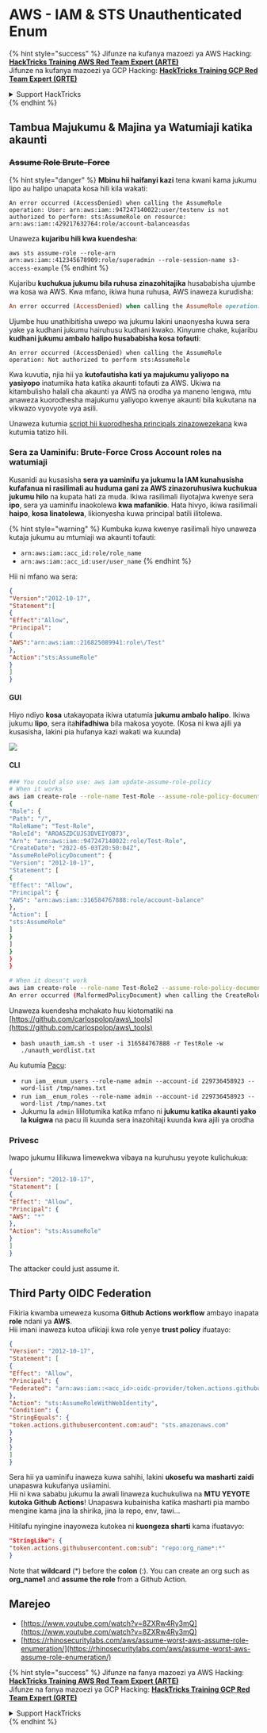 # AWS - IAM & STS Unauthenticated Enum

{% hint style="success" %}
Jifunze na kufanya mazoezi ya AWS Hacking:<img src="/.gitbook/assets/image.png" alt="" data-size="line">[**HackTricks Training AWS Red Team Expert (ARTE)**](https://training.hacktricks.xyz/courses/arte)<img src="/.gitbook/assets/image.png" alt="" data-size="line">\
Jifunze na kufanya mazoezi ya GCP Hacking: <img src="/.gitbook/assets/image (2).png" alt="" data-size="line">[**HackTricks Training GCP Red Team Expert (GRTE)**<img src="/.gitbook/assets/image (2).png" alt="" data-size="line">](https://training.hacktricks.xyz/courses/grte)

<details>

<summary>Support HackTricks</summary>

* Angalia [**mipango ya usajili**](https://github.com/sponsors/carlospolop)!
* **Jiunge na** 💬 [**kikundi cha Discord**](https://discord.gg/hRep4RUj7f) au [**kikundi cha telegram**](https://t.me/peass) au **tufuate** kwenye **Twitter** 🐦 [**@hacktricks\_live**](https://twitter.com/hacktricks\_live)**.**
* **Shiriki mbinu za udukuzi kwa kuwasilisha PRs kwenye** [**HackTricks**](https://github.com/carlospolop/hacktricks) na [**HackTricks Cloud**](https://github.com/carlospolop/hacktricks-cloud) repos za github.

</details>
{% endhint %}

## Tambua Majukumu & Majina ya Watumiaji katika akaunti

### ~~Assume Role Brute-Force~~

{% hint style="danger" %}
**Mbinu hii haifanyi kazi** tena kwani kama jukumu lipo au halipo unapata kosa hili kila wakati:

`An error occurred (AccessDenied) when calling the AssumeRole operation: User: arn:aws:iam::947247140022:user/testenv is not authorized to perform: sts:AssumeRole on resource: arn:aws:iam::429217632764:role/account-balanceasdas`

Unaweza **kujaribu hili kwa kuendesha**:

`aws sts assume-role --role-arn arn:aws:iam::412345678909:role/superadmin --role-session-name s3-access-example`
{% endhint %}

Kujaribu **kuchukua jukumu bila ruhusa zinazohitajika** husababisha ujumbe wa kosa wa AWS. Kwa mfano, ikiwa huna ruhusa, AWS inaweza kurudisha:
```ruby
An error occurred (AccessDenied) when calling the AssumeRole operation: User: arn:aws:iam::012345678901:user/MyUser is not authorized to perform: sts:AssumeRole on resource: arn:aws:iam::111111111111:role/aws-service-role/rds.amazonaws.com/AWSServiceRoleForRDS
```
Ujumbe huu unathibitisha uwepo wa jukumu lakini unaonyesha kuwa sera yake ya kudhani jukumu hairuhusu kudhani kwako. Kinyume chake, kujaribu **kudhani jukumu ambalo halipo husababisha kosa tofauti**:
```less
An error occurred (AccessDenied) when calling the AssumeRole operation: Not authorized to perform sts:AssumeRole
```
Kwa kuvutia, njia hii ya **kutofautisha kati ya majukumu yaliyopo na yasiyopo** inatumika hata katika akaunti tofauti za AWS. Ukiwa na kitambulisho halali cha akaunti ya AWS na orodha ya maneno lengwa, mtu anaweza kuorodhesha majukumu yaliyopo kwenye akaunti bila kukutana na vikwazo vyovyote vya asili.

Unaweza kutumia [script hii kuorodhesha principals zinazowezekana](https://github.com/RhinoSecurityLabs/Security-Research/tree/master/tools/aws-pentest-tools/assume\_role\_enum) kwa kutumia tatizo hili.

### Sera za Uaminifu: Brute-Force Cross Account roles na watumiaji

Kusanidi au kusasisha **sera ya uaminifu ya jukumu la IAM kunahusisha kufafanua ni rasilimali au huduma gani za AWS zinazoruhusiwa kuchukua jukumu hilo** na kupata hati za muda. Ikiwa rasilimali iliyotajwa kwenye sera **ipo**, sera ya uaminifu inaokolewa **kwa mafanikio**. Hata hivyo, ikiwa rasilimali **haipo**, **kosa linatolewa**, likionyesha kuwa principal batili ilitolewa.

{% hint style="warning" %}
Kumbuka kuwa kwenye rasilimali hiyo unaweza kutaja jukumu au mtumiaji wa akaunti tofauti:

* `arn:aws:iam::acc_id:role/role_name`
* `arn:aws:iam::acc_id:user/user_name`
{% endhint %}

Hii ni mfano wa sera:
```json
{
"Version":"2012-10-17",
"Statement":[
{
"Effect":"Allow",
"Principal":
{
"AWS":"arn:aws:iam::216825089941:role\/Test"
},
"Action":"sts:AssumeRole"
}
]
}
```
#### GUI

Hiyo ndiyo **kosa** utakayopata ikiwa utatumia **jukumu ambalo halipo**. Ikiwa jukumu **lipo**, sera ita**hifadhiwa** bila makosa yoyote. (Kosa ni kwa ajili ya kusasisha, lakini pia hufanya kazi wakati wa kuunda)

![](<../../../.gitbook/assets/image (153).png>)

#### CLI
```bash
### You could also use: aws iam update-assume-role-policy
# When it works
aws iam create-role --role-name Test-Role --assume-role-policy-document file://a.json
{
"Role": {
"Path": "/",
"RoleName": "Test-Role",
"RoleId": "AROA5ZDCUJS3DVEIYOB73",
"Arn": "arn:aws:iam::947247140022:role/Test-Role",
"CreateDate": "2022-05-03T20:50:04Z",
"AssumeRolePolicyDocument": {
"Version": "2012-10-17",
"Statement": [
{
"Effect": "Allow",
"Principal": {
"AWS": "arn:aws:iam::316584767888:role/account-balance"
},
"Action": [
"sts:AssumeRole"
]
}
]
}
}
}

# When it doesn't work
aws iam create-role --role-name Test-Role2 --assume-role-policy-document file://a.json
An error occurred (MalformedPolicyDocument) when calling the CreateRole operation: Invalid principal in policy: "AWS":"arn:aws:iam::316584767888:role/account-balanceefd23f2"
```
Unaweza kuendesha mchakato huu kiotomatiki na [https://github.com/carlospolop/aws\_tools](https://github.com/carlospolop/aws\_tools)

* `bash unauth_iam.sh -t user -i 316584767888 -r TestRole -w ./unauth_wordlist.txt`

Au kutumia [Pacu](https://github.com/RhinoSecurityLabs/pacu):

* `run iam__enum_users --role-name admin --account-id 229736458923 --word-list /tmp/names.txt`
* `run iam__enum_roles --role-name admin --account-id 229736458923 --word-list /tmp/names.txt`
* Jukumu la `admin` lililotumika katika mfano ni **jukumu katika akaunti yako la kuigwa** na pacu ili kuunda sera inazohitaji kuunda kwa ajili ya orodha

### Privesc

Iwapo jukumu lilikuwa limewekwa vibaya na kuruhusu yeyote kulichukua:
```json
{
"Version": "2012-10-17",
"Statement": [
{
"Effect": "Allow",
"Principal": {
"AWS": "*"
},
"Action": "sts:AssumeRole"
}
]
}
```
The attacker could just assume it.

## Third Party OIDC Federation

Fikiria kwamba umeweza kusoma **Github Actions workflow** ambayo inapata **role** ndani ya **AWS**.\
Hii imani inaweza kutoa ufikiaji kwa role yenye **trust policy** ifuatayo:
```json
{
"Version": "2012-10-17",
"Statement": [
{
"Effect": "Allow",
"Principal": {
"Federated": "arn:aws:iam::<acc_id>:oidc-provider/token.actions.githubusercontent.com"
},
"Action": "sts:AssumeRoleWithWebIdentity",
"Condition": {
"StringEquals": {
"token.actions.githubusercontent.com:aud": "sts.amazonaws.com"
}
}
}
]
}
```
Sera hii ya uaminifu inaweza kuwa sahihi, lakini **ukosefu wa masharti zaidi** unapaswa kukufanya usiiamini.\
Hii ni kwa sababu jukumu la awali linaweza kuchukuliwa na **MTU YEYOTE kutoka Github Actions**! Unapaswa kubainisha katika masharti pia mambo mengine kama jina la shirika, jina la repo, env, tawi...

Hitilafu nyingine inayoweza kutokea ni **kuongeza sharti** kama ifuatavyo:
```json
"StringLike": {
"token.actions.githubusercontent.com:sub": "repo:org_name*:*"
}
```
Note that **wildcard** (\*) before the **colon** (:). You can create an org such as **org\_name1** and **assume the role** from a Github Action.

## Marejeo

* [https://www.youtube.com/watch?v=8ZXRw4Ry3mQ](https://www.youtube.com/watch?v=8ZXRw4Ry3mQ)
* [https://rhinosecuritylabs.com/aws/assume-worst-aws-assume-role-enumeration/](https://rhinosecuritylabs.com/aws/assume-worst-aws-assume-role-enumeration/)

{% hint style="success" %}
Jifunze na fanya mazoezi ya AWS Hacking:<img src="/.gitbook/assets/image.png" alt="" data-size="line">[**HackTricks Training AWS Red Team Expert (ARTE)**](https://training.hacktricks.xyz/courses/arte)<img src="/.gitbook/assets/image.png" alt="" data-size="line">\
Jifunze na fanya mazoezi ya GCP Hacking: <img src="/.gitbook/assets/image (2).png" alt="" data-size="line">[**HackTricks Training GCP Red Team Expert (GRTE)**<img src="/.gitbook/assets/image (2).png" alt="" data-size="line">](https://training.hacktricks.xyz/courses/grte)

<details>

<summary>Support HackTricks</summary>

* Angalia [**mipango ya usajili**](https://github.com/sponsors/carlospolop)!
* **Jiunge na** 💬 [**kikundi cha Discord**](https://discord.gg/hRep4RUj7f) au [**kikundi cha telegram**](https://t.me/peass) au **tufuate** kwenye **Twitter** 🐦 [**@hacktricks\_live**](https://twitter.com/hacktricks\_live)**.**
* **Shiriki mbinu za udukuzi kwa kuwasilisha PRs kwenye** [**HackTricks**](https://github.com/carlospolop/hacktricks) na [**HackTricks Cloud**](https://github.com/carlospolop/hacktricks-cloud) github repos.

</details>
{% endhint %}
